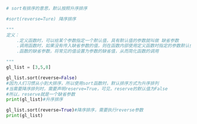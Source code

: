 
<BlogInfo title="12.缺省参数" author="白日梦想猿" pv=0 read_times=0 pre_cost_time=0分21秒 category="语法进阶" tag_list="['语法进阶']" create_time="2020.02.18 13:10:47" update_time="2020.02.18 13:27:29" />

```python
# sort有排序的意思，默认按照升序排序

#sort(reverse=Ture) 降序排序

"""
定义：
    .定义函数时，可以给某个参数指定一个默认值，具有默认值的参数就叫做 缺省参数
    .调用函数时，如果没有传入缺省参数的值，则在函数内部使用定义函数时指定的参数默认值
    .函数的缺省参数，将常见的值设置为参数的缺省值，从而简化函数的调用

"""
gl_list = [3,5,8]

gl_list.sort(reverse=False)
#因为人们习惯从小到大排序，所以使用sort函数时，默认排序方式为升序排列
#当需要降序排列时，需要声明reserve=True，可见，reserve的默认值为False
#所以，reserve就是一个缺省参数
print(gl_list)#升序排序

gl_list.sort(reverse=True)#降序排序，需要执行reverse参数
print(gl_list)
```
